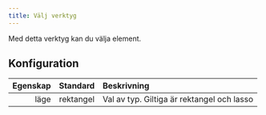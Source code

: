 ```yaml
---
title: Välj verktyg
---
```


Med detta verktyg kan du välja element.

## Konfiguration

| Egenskap |  Standard | Beskrivning                                                |
| -------: | :-------: | :--------------------------------------------------------- |
|     läge | rektangel | Val av typ. Giltiga är rektangel och lasso |
